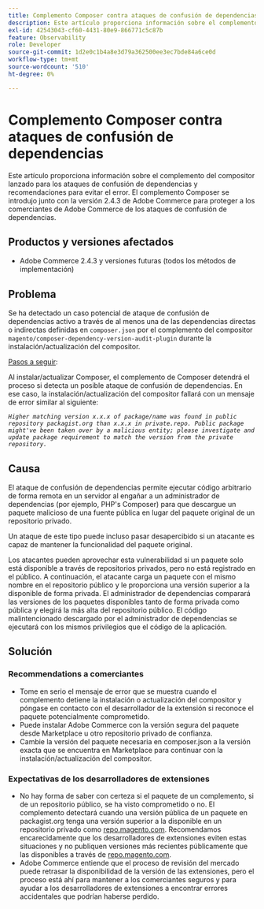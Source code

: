 ```yaml
---
title: Complemento Composer contra ataques de confusión de dependencias
description: Este artículo proporciona información sobre el complemento del compositor lanzado para los ataques de confusión de dependencias y recomendaciones para evitar el error. El complemento Composer se introdujo junto con la versión 2.4.3 de Adobe Commerce para proteger a los comerciantes de Adobe Commerce de los ataques de confusión de dependencias.
exl-id: 42543043-cf60-4431-80e9-866771c5c87b
feature: Observability
role: Developer
source-git-commit: 1d2e0c1b4a8e3d79a362500ee3ec7bde84a6ce0d
workflow-type: tm+mt
source-wordcount: '510'
ht-degree: 0%

---
```


# Complemento Composer contra ataques de confusión de dependencias

Este artículo proporciona información sobre el complemento del compositor lanzado para los ataques de confusión de dependencias y recomendaciones para evitar el error. El complemento Composer se introdujo junto con la versión 2.4.3 de Adobe Commerce para proteger a los comerciantes de Adobe Commerce de los ataques de confusión de dependencias.

## Productos y versiones afectados

* Adobe Commerce 2.4.3 y versiones futuras (todos los métodos de implementación)

## Problema

Se ha detectado un caso potencial de ataque de confusión de dependencias activo a través de al menos una de las dependencias directas o indirectas definidas en `composer.json` por el complemento del compositor `magento/composer-dependency-version-audit-plugin` durante la instalación/actualización del compositor.

<u>Pasos a seguir</u>:

Al instalar/actualizar Composer, el complemento de Composer detendrá el proceso si detecta un posible ataque de confusión de dependencias. En ese caso, la instalación/actualización del compositor fallará con un mensaje de error similar al siguiente:

*```Higher matching version x.x.x of package/name was found in public repository packagist.org than x.x.x in private.repo. Public package might've been taken over by a malicious entity; please investigate and update package requirement to match the version from the private repository.```*

## Causa

El ataque de confusión de dependencias permite ejecutar código arbitrario de forma remota en un servidor al engañar a un administrador de dependencias (por ejemplo, PHP&#39;s Composer) para que descargue un paquete malicioso de una fuente pública en lugar del paquete original de un repositorio privado.

Un ataque de este tipo puede incluso pasar desapercibido si un atacante es capaz de mantener la funcionalidad del paquete original.

Los atacantes pueden aprovechar esta vulnerabilidad si un paquete solo está disponible a través de repositorios privados, pero no está registrado en el público. A continuación, el atacante carga un paquete con el mismo nombre en el repositorio público y le proporciona una versión superior a la disponible de forma privada. El administrador de dependencias comparará las versiones de los paquetes disponibles tanto de forma privada como pública y elegirá la más alta del repositorio público. El código malintencionado descargado por el administrador de dependencias se ejecutará con los mismos privilegios que el código de la aplicación.

## Solución

### Recommendations a comerciantes

* Tome en serio el mensaje de error que se muestra cuando el complemento detiene la instalación o actualización del compositor y póngase en contacto con el desarrollador de la extensión si reconoce el paquete potencialmente comprometido.
* Puede instalar Adobe Commerce con la versión segura del paquete desde Marketplace u otro repositorio privado de confianza.
* Cambie la versión del paquete necesaria en composer.json a la versión exacta que se encuentra en Marketplace para continuar con la instalación/actualización del compositor.

### Expectativas de los desarrolladores de extensiones

* No hay forma de saber con certeza si el paquete de un complemento, si de un repositorio público, se ha visto comprometido o no. El complemento detectará cuando una versión pública de un paquete en packagist.org tenga una versión superior a la disponible en un repositorio privado como [repo.magento.com](https://repo.magento.com). Recomendamos encarecidamente que los desarrolladores de extensiones eviten estas situaciones y no publiquen versiones más recientes públicamente que las disponibles a través de [repo.magento.com](https://repo.magento.com).
* Adobe Commerce entiende que el proceso de revisión del mercado puede retrasar la disponibilidad de la versión de las extensiones, pero el proceso está ahí para mantener a los comerciantes seguros y para ayudar a los desarrolladores de extensiones a encontrar errores accidentales que podrían haberse perdido.
